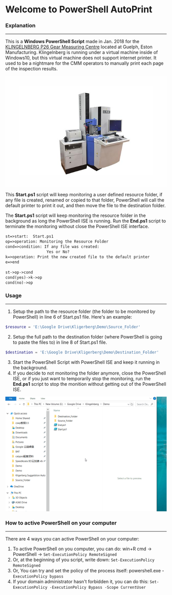 # Welcome to PowerShell AutoPrint
###  Explanation
---
This is a **Windows PowerShell Script**  made in Jan. 2018 for the [KLINGELNBERG P26 Gear Measuring Centre](https://www.klingelnberg.com/en/business-divisions/precision-measuring-centers/precision-measuring-centers/detail-page/product/p-26/) located at Guelph, Eston Manufacturing. Klingelnberg is running under a virtual machine inside of Windows10, but this virtual machine does not support internet printer. It used to be a nightmare for the CMM operators to manually print each page of the inspection results. 

<img src="https://raw.githubusercontent.com/y5mei/Saved-Pictures/master/Klingberg.jpg" alt="P26" style="zoom:125%;" />

This **Start.ps1** script will keep monitoring a user defined resource folder, if any file is created, renamed or copied to that folder, PowerShell will call the default printer to print it out, and then move the file to the destination folder.

The **Start.ps1** script will keep monitoring the resource folder in the background as long the PowerShell ISE is running. Run the **End.ps1** script to terminate the monitoring without close the PowerShell ISE interface.

```flow
st=>start:  Start.ps1
op=>operation: Monitoring the Resource Folder
cond=>condition: If any file was created:
				  Yes or No?
k=>operation: Print the new created file to the default printer
e=>end

st->op->cond
cond(yes)->k->op
cond(no)->op
```

###  Usage
---

1. Setup the path to the resource folder (the folder to be monitored by PowerShell) in line 6 of Start.ps1 file.
	Here's an example:

```powershell
$resource = 'E:\Google Drive\Kligerberg\Demo\Source_Folder'
```
2. Setup the full path to the destination folder (where PowerShell is going to paste the files to) in line 8 of Start.ps1 file.
```powershell
$destination = 'E:\Google Drive\Kligerberg\Demo\Destination_Folder'
```


3. Start the PowerShell Script with PowerShell ISE and keep it running in the background.
4. If you decide to not monitoring the folder anymore, close the PowerShell ISE, or if you just want to temporarily stop the monitoring,  run the **End.ps1** script to stop the monition without getting out of the PowerShell ISE.

<img src="https://github.com/y5mei/Saved-Pictures/blob/master/powershellInstruction.gif" alt="ins" style="zoom:100%;" />

### How to active PowerShell on your computer
---
There are 4 ways you can active PowerShell on your computer:

1. To active PowerShell on you computer, you can do: win+R cmd -> PowerShell -> `Set-ExecutionPolicy RemoteSigned`
2. Or, at the beginning of you script, write down: `Set-ExecutionPolicy RemoteSigned`
3. Or, You can try and set the policy of the process itself: powershell.exe -`ExecutionPolicy bypass`
4. If your domain administrator hasn't forbidden it, you can do this:
`Set-ExecutionPolicy -ExecutionPolicy Bypass -Scope CurrentUser`